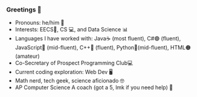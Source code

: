 ### Greetings 👋

- Pronouns: he/him 👦
- Interests: EECS🔋, CS 💻, and Data Science 📊
- Languages I have worked with: Java☕ (most fluent), C#🟣 (fluent), JavaScript🧾 (mid-fluent), C++🔵 (fluent), Python🐍(mid-fluent), HTML🟠 (amateur)
- Co-Secretary of Prospect Programming Club💻
- Current coding exploration: Web Dev 🖥
- Math nerd, tech geek, science aficionado 🤓
- AP Computer Science A coach (got a 5, lmk if you need help) 📕

